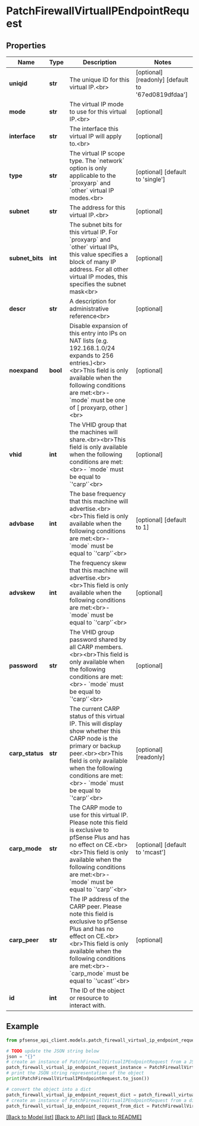 # PatchFirewallVirtualIPEndpointRequest


## Properties

Name | Type | Description | Notes
------------ | ------------- | ------------- | -------------
**uniqid** | **str** | The unique ID for this virtual IP.&lt;br&gt; | [optional] [readonly] [default to '67ed0819dfdaa']
**mode** | **str** | The virtual IP mode to use for this virtual IP.&lt;br&gt; | [optional] 
**interface** | **str** | The interface this virtual IP will apply to.&lt;br&gt; | [optional] 
**type** | **str** | The virtual IP scope type. The &#x60;network&#x60; option is only applicable to the &#x60;proxyarp&#x60; and &#x60;other&#x60; virtual IP modes.&lt;br&gt; | [optional] [default to 'single']
**subnet** | **str** | The address for this virtual IP.&lt;br&gt; | [optional] 
**subnet_bits** | **int** | The subnet bits for this virtual IP. For &#x60;proxyarp&#x60; and &#x60;other&#x60; virtual IPs, this value specifies a block of many IP address. For all other virtual IP modes, this specifies the subnet mask&lt;br&gt; | [optional] 
**descr** | **str** | A description for administrative reference&lt;br&gt; | [optional] 
**noexpand** | **bool** | Disable expansion of this entry into IPs on NAT lists (e.g. 192.168.1.0/24 expands to 256 entries.)&lt;br&gt;&lt;br&gt;This field is only available when the following conditions are met:&lt;br&gt;- &#x60;mode&#x60; must be one of [ proxyarp, other ]&lt;br&gt; | [optional] 
**vhid** | **int** | The VHID group that the machines will share.&lt;br&gt;&lt;br&gt;This field is only available when the following conditions are met:&lt;br&gt;- &#x60;mode&#x60; must be equal to &#x60;&#39;carp&#39;&#x60;&lt;br&gt; | [optional] 
**advbase** | **int** | The base frequency that this machine will advertise.&lt;br&gt;&lt;br&gt;This field is only available when the following conditions are met:&lt;br&gt;- &#x60;mode&#x60; must be equal to &#x60;&#39;carp&#39;&#x60;&lt;br&gt; | [optional] [default to 1]
**advskew** | **int** | The frequency skew that this machine will advertise.&lt;br&gt;&lt;br&gt;This field is only available when the following conditions are met:&lt;br&gt;- &#x60;mode&#x60; must be equal to &#x60;&#39;carp&#39;&#x60;&lt;br&gt; | [optional] 
**password** | **str** | The VHID group password shared by all CARP members.&lt;br&gt;&lt;br&gt;This field is only available when the following conditions are met:&lt;br&gt;- &#x60;mode&#x60; must be equal to &#x60;&#39;carp&#39;&#x60;&lt;br&gt; | [optional] 
**carp_status** | **str** | The current CARP status of this virtual IP. This will display show whether this CARP node is the primary or backup peer.&lt;br&gt;&lt;br&gt;This field is only available when the following conditions are met:&lt;br&gt;- &#x60;mode&#x60; must be equal to &#x60;&#39;carp&#39;&#x60;&lt;br&gt; | [optional] [readonly] 
**carp_mode** | **str** | The CARP mode to use for this virtual IP. Please note this field is exclusive to pfSense Plus and has no effect on CE.&lt;br&gt;&lt;br&gt;This field is only available when the following conditions are met:&lt;br&gt;- &#x60;mode&#x60; must be equal to &#x60;&#39;carp&#39;&#x60;&lt;br&gt; | [optional] [default to 'mcast']
**carp_peer** | **str** | The IP address of the CARP peer. Please note this field is exclusive to pfSense Plus and has no effect on CE.&lt;br&gt;&lt;br&gt;This field is only available when the following conditions are met:&lt;br&gt;- &#x60;carp_mode&#x60; must be equal to &#x60;&#39;ucast&#39;&#x60;&lt;br&gt; | [optional] 
**id** | **int** | The ID of the object or resource to interact with. | 

## Example

```python
from pfsense_api_client.models.patch_firewall_virtual_ip_endpoint_request import PatchFirewallVirtualIPEndpointRequest

# TODO update the JSON string below
json = "{}"
# create an instance of PatchFirewallVirtualIPEndpointRequest from a JSON string
patch_firewall_virtual_ip_endpoint_request_instance = PatchFirewallVirtualIPEndpointRequest.from_json(json)
# print the JSON string representation of the object
print(PatchFirewallVirtualIPEndpointRequest.to_json())

# convert the object into a dict
patch_firewall_virtual_ip_endpoint_request_dict = patch_firewall_virtual_ip_endpoint_request_instance.to_dict()
# create an instance of PatchFirewallVirtualIPEndpointRequest from a dict
patch_firewall_virtual_ip_endpoint_request_from_dict = PatchFirewallVirtualIPEndpointRequest.from_dict(patch_firewall_virtual_ip_endpoint_request_dict)
```
[[Back to Model list]](../README.md#documentation-for-models) [[Back to API list]](../README.md#documentation-for-api-endpoints) [[Back to README]](../README.md)


